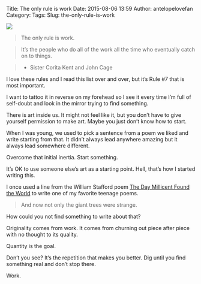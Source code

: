 Title: The only rule is work
Date: 2015-08-06 13:59
Author: antelopelovefan
Category: 
Tags: 
Slug: the-only-rule-is-work

<img src="https://cdn-images-2.medium.com/max/800/1*BC63h62v5jT6_mBwVLcDFA.jpeg"  />

> The only rule is work.

> It’s the people who do all of the work all the time who eventually catch on to things.

> - Sister Corita Kent and John Cage

I love these rules and I read this list over and over, but it’s Rule #7 that is most important.

I want to tattoo it in reverse on my forehead so I see it every time I’m full of self-doubt and look in the mirror trying to find something.

There is art inside us. It might not feel like it, but you don’t have to give yourself permission to make art. Maybe you just don’t know how to start.

When I was young, we used to pick a sentence from a poem we liked and write starting from that. It didn’t always lead anywhere amazing but it always lead somewhere different.

Overcome that initial inertia. Start something.

It’s OK to use someone else’s art as a starting point. Hell, that’s how I started writing this.

I once used a line from the William Stafford poem [The Day Millicent Found the World](http://www.poetryfoundation.org/poetrymagazine/browse/150/6#!/20601263) to write one of my favorite teenage poems.

> And now not only the giant trees were strange.

How could you not find something to write about that?

Originality comes from work. It comes from churning out piece after piece with no thought to its quality.

Quantity is the goal.

Don’t you see? It’s the repetition that makes you better. Dig until you find something real and don’t stop there.

Work.

